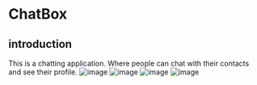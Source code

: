 # ChatBox
## introduction 
This is a chatting application. Where people can chat with their contacts and see their profile.
![image](https://user-images.githubusercontent.com/22674965/43682785-49bcae4a-989c-11e8-8761-507b027a78f7.png)
![image](https://user-images.githubusercontent.com/22674965/43682798-a08de0fe-989c-11e8-84fd-6ca00de7db3c.png)
![image](https://user-images.githubusercontent.com/22674965/43682820-ca6ccd86-989c-11e8-8c3c-1ba76a8405e6.png)
![image](https://user-images.githubusercontent.com/22674965/43682839-1bdeadce-989d-11e8-8cb3-4feb930f69b8.png)
